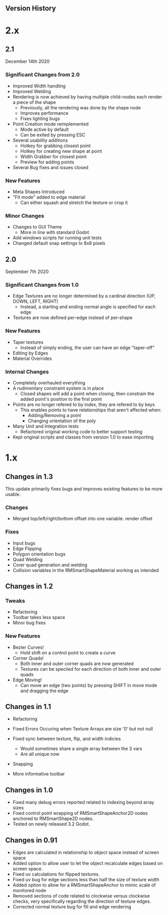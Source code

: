 Version History
---

# 2.x
## 2.1
December 14th 2020
### Significant Changes from 2.0
- Improved Width handling
- Improved Welding
- Rendering is now achieved by having multiple child-nodes each render a piece of the shape
  + Previously, all the rendering was done by the shape node
  + Improves performance
  + Fixes lighting bugs
- Point Creation mode reimplemented
  + Mode active by default
  + Can be exited by pressing ESC
- Several usability additions
  + Hotkey for grabbing closest point
  + Hotkey for creating new shape at point
  + Width Grabber for closest point
  + Preview for adding points
- Several Bug fixes and issues closed
### New Features
- Meta Shapes Introduced
- "Fit mode" added to edge material
  + Can either squash and stretch the texture or crop it
### Minor Changes
- Changes to GUI Theme
  + More in line with standard Godot
- Add windows scripts for running unit tests
- Changed default snap settings to 8x8 pixels


## 2.0
September 7th 2020
### Significant Changes from 1.0
- Edge Textures are no longer determined by a cardinal direction (UP, DOWN, LEFT, RIGHT)
  - Instead, a starting and ending normal angle is specified for each edge
- Textures are now defined per-edge instead of per-shape
### New Features
- Taper textures
  - Instead of simply ending, the user can have an edge "taper-off"
- Editing by Edges
- Material Overrides
### Internal Changes
- Completely overhauled everything
- A rudimentary constraint system is in place
  - Closed shapes will add a point when closing, then constrain the added point's position to the first point
- Points are no longer refered to by index, they are refered to by keys
  - This enables points to have relationships that aren't affected when:
    - Adding/Removing a point
    - Changing orientation of the poly
- Many Unit and Integration tests
  - Refactored original working code to better support testing
- Kept original scripts and classes from version 1.0 to ease importing

# 1.x
## Changes in 1.3
This update primarily fixes bugs and improves existing features to be more usable.
### Changes
- Merged top/left/right/bottom offset into one variable. render offset
### Fixes
- Input bugs
- Edge Flipping
- Polygon orientation bugs
- Quad Welding
- Corer quad generation and welding
- Collision variables in the RMSmartShapeMaterial working as intended

## Changes in 1.2
### Tweaks
- Refactoring
- Toolbar takes less space
- Minor bug fixes

### New Features
- Bezier Curves!
  - Hold shift on a control point to create a curve
- Corner Quads!
  - Both inner and outer corner quads are now generated
  - Textures can be speciied for each direction of both inner and outer quads
- Edge Moving!
  - Can move an edge (two points) by pressing SHIFT in move mode and dragging the edge

## Changes in 1.1
- Refactoring
- Fixed Errors Occuring when Texture Arrays are size '0' but not null
- Fixed sync between texture, flip, and width indicies
    - Would sometimes share a single array between the 3 vars
    - Are all unique now

- Snapping
- More informative toolbar

## Changes in 1.0
- Fixed many debug errors reported related to indexing beyond array sizes
- Fixed control point wrapping of RMSmartShapeAnchor2D nodes anchored to RMSmartShape2D nodes.
- Tested on newly released 3.2 Godot.

## Changes in 0.91
- Edges are calculated in relationship to object space instead of screen space
- Added option to allow user to let the object recalculate edges based on screen space.
- Fixed uv calculations for flipped textures.
- Fixed uv bug for edge sections less than half the size of texture width
- Added option to allow for a RMSmartShapeAnchor to mimic scale of monitored node
- Removed sections of code related to clockwise versus clockwise checks, very specifically regarding the direction of texture edges.
- Corrected normal texture bug for fill and edge rendering
